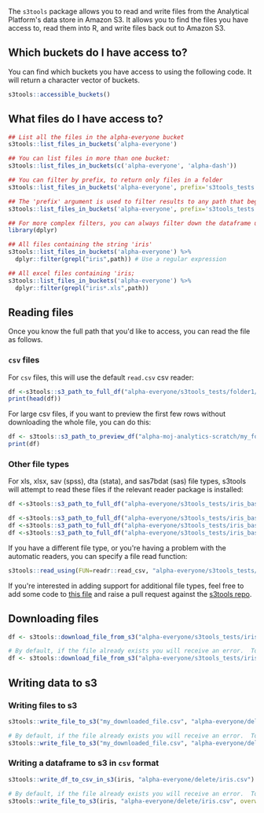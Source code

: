 The `s3tools` package allows you to read and write files from the Analytical Platform's data store in Amazon S3. It allows you to find the files you have access to, read them into R, and write files back out to Amazon S3.

Which buckets do I have access to?
----------------------------------

You can find which buckets you have access to using the following code. It will return a character vector of buckets.

``` r
s3tools::accessible_buckets()
```

What files do I have access to?
-------------------------------

``` r
## List all the files in the alpha-everyone bucket
s3tools::list_files_in_buckets('alpha-everyone')

## You can list files in more than one bucket:
s3tools::list_files_in_buckets(c('alpha-everyone', 'alpha-dash'))

## You can filter by prefix, to return only files in a folder
s3tools::list_files_in_buckets('alpha-everyone', prefix='s3tools_tests')

## The 'prefix' argument is used to filter results to any path that begins with the prefix. 
s3tools::list_files_in_buckets('alpha-everyone', prefix='s3tools_tests', path_only = TRUE)

## For more complex filters, you can always filter down the dataframe using standard R code:
library(dplyr)

## All files containing the string 'iris'
s3tools::list_files_in_buckets('alpha-everyone') %>% 
  dplyr::filter(grepl("iris",path)) # Use a regular expression

## All excel files containing 'iris;
s3tools::list_files_in_buckets('alpha-everyone') %>% 
  dplyr::filter(grepl("iris*.xls",path)) 
```

Reading files
-------------

Once you know the full path that you'd like to access, you can read the file as follows.

### `csv` files

For `csv` files, this will use the default `read.csv` csv reader:

``` r
df <-s3tools::s3_path_to_full_df("alpha-everyone/s3tools_tests/folder1/iris_folder1_1.csv")
print(head(df))
```

For large csv files, if you want to preview the first few rows without downloading the whole file, you can do this:

``` r
df <- s3tools::s3_path_to_preview_df("alpha-moj-analytics-scratch/my_folder/10mb_random.csv")
print(df)
```

### Other file types

For xls, xlsx, sav (spss), dta (stata), and sas7bdat (sas) file types, s3tools will attempt to read these files if the relevant reader package is installed:

``` r
df <-s3tools::s3_path_to_full_df("alpha-everyone/s3tools_tests/iris_base.xlsx")  # Uses readxl if installed, otherwise errors

df <-s3tools::s3_path_to_full_df("alpha-everyone/s3tools_tests/iris_base.sav")  # Uses haven if installed, otherwise errors
df <-s3tools::s3_path_to_full_df("alpha-everyone/s3tools_tests/iris_base.dta")  # Uses haven if installed, otherwise errors
df <-s3tools::s3_path_to_full_df("alpha-everyone/s3tools_tests/iris_base.sas7bdat")  # Uses haven if installed, otherwise errors
```

If you have a different file type, or you're having a problem with the automatic readers, you can specify a file read function:

``` r
s3tools::read_using(FUN=readr::read_csv, "alpha-everyone/s3tools_tests/iris_base.csv")
```

If you're interested in adding support for additional file types, feel free to add some code to [this file](https://github.com/moj-analytical-services/s3tools/blob/master/R/s3_parse_methods.R) and raise a pull request against the [s3tools repo](https://github.com/moj-analytical-services/s3tools/).

Downloading files
-----------------

``` r
df <- s3tools::download_file_from_s3("alpha-everyone/s3tools_tests/iris_base.csv", "my_downloaded_file.csv")

# By default, if the file already exists you will receive an error.  To override:
df <- s3tools::download_file_from_s3("alpha-everyone/s3tools_tests/iris_base.csv", "my_downloaded_file.csv", overwrite =TRUE)
```

Writing data to s3
------------------

### Writing files to s3

``` r
s3tools::write_file_to_s3("my_downloaded_file.csv", "alpha-everyone/delete/my_downloaded_file.csv")

# By default, if the file already exists you will receive an error.  To override:
s3tools::write_file_to_s3("my_downloaded_file.csv", "alpha-everyone/delete/my_downloaded_file.csv", overwrite =TRUE)
```

### Writing a dataframe to s3 in `csv` format

``` r
s3tools::write_df_to_csv_in_s3(iris, "alpha-everyone/delete/iris.csv")

# By default, if the file already exists you will receive an error.  To override:
s3tools::write_file_to_s3(iris, "alpha-everyone/delete/iris.csv", overwrite =TRUE)
```
